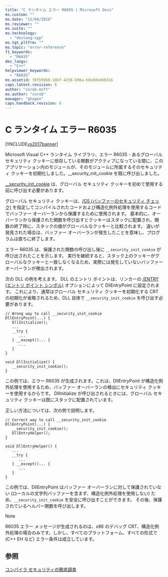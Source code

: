 ```yaml
---
title: "C ランタイム エラー R6035 | Microsoft Docs"
ms.custom: ""
ms.date: "11/04/2016"
ms.reviewer: ""
ms.suite: ""
ms.technology: 
  - "devlang-cpp"
ms.tgt_pltfrm: ""
ms.topic: "error-reference"
f1_keywords: 
  - "R6035"
dev_langs: 
  - "C++"
helpviewer_keywords: 
  - "R6035"
ms.assetid: f8fb50b8-18bf-4258-b96a-b0a9de468d16
caps.latest.revision: 6
author: "corob-msft"
ms.author: "corob"
manager: "ghogen"
caps.handback.revision: 6
---
```

# C ランタイム エラー R6035
[!INCLUDE[vs2017banner](../../assembler/inline/includes/vs2017banner.md)]

Microsoft Visual C\+\+ ランタイム ライブラリ、エラー R6035 \- あるグローバル セキュリティ クッキーに依存している関数がアクティブになっている間に、このアプリケーション内のモジュールが、そのモジュールに所属するそのセキュリティ クッキーを初期化しました。\_\_security\_init\_cookie を既に呼び出しました。  
  
 [\_\_security\_init\_cookie](../../c-runtime-library/reference/security-init-cookie.md) は、グローバル セキュリティ クッキーを初めて使用する前に呼び出す必要があります。  
  
 グローバル セキュリティ クッキーは、[\/GS \(バッファーのセキュリティ チェック\)](../Topic/-GS%20\(Buffer%20Security%20Check\).md) を指定してコンパイルされたコードおよび構造化例外処理を使用するコードでバッファー オーバーランから保護するために使用されます。  基本的に、オーバーランから保護された関数を呼び出すとクッキーはスタックに配置され、関数の終了時に、スタックの値がグローバルなクッキーと比較されます。  違いが発見された場合は、バッファー オーバーランが発生したことを意味し、プログラムは直ちに終了します。  
  
 エラー R6035 は、保護された関数の呼び出し後に `__security_init_cookie` が呼び出されたことを示します。  実行を継続すると、スタック上のクッキーがグローバルなクッキーと一致しなくなるため、実際には発生していないバッファー オーバーランが検出されます。  
  
 次の DLL の例を考えます。  DLL のエントリ ポイントは、リンカーの [\/ENTRY \(エントリ ポイント シンボル\)](../../build/reference/entry-entry-point-symbol.md) オプションによって DllEntryPoint に設定されます。  これにより、通常はグローバル セキュリティ クッキーを初期化する CRT の初期化が省略されるため、DLL 自体で `__security_init_cookie` を呼び出す必要があります。  
  
```  
// Wrong way to call __security_init_cookie  
DllEntryPoint(...) {  
   DllInitialize();  
   ...  
   __try {  
      ...  
   } __except()... {  
      ...  
   }  
}  
  
void DllInitialize() {  
   __security_init_cookie();  
}  
```  
  
 この例では、エラー R6035 が生成されます。これは、DllEntryPoint が構造化例外処理を使用するため、バッファー オーバーランの検出にセキュリティ クッキーを使用するからです。  DllInitialize が呼び出されるときには、グローバル セキュリティ クッキーは既にスタックに配置されています。  
  
 正しい方法については、次の例で説明します。  
  
```  
// Correct way to call __security_init_cookie  
DllEntryPoint(...) {  
   __security_init_cookie();  
   DllEntryHelper();  
}  
  
void DllEntryHelper() {  
   ...  
   __try {  
      ...  
   } __except()... {  
      ...  
   }  
}  
```  
  
 この例では、DllEntryPoint はバッファー オーバーランに対して保護されていない \(ローカルの文字列バッファーを含まず、構造化例外処理を使用しない\) ため、`__security_init_cookie` を安全に呼び出すことができます。  その後、保護されているヘルパー関数を呼び出します。  
  
> [!NOTE]
>  R6035 エラー メッセージが生成されるのは、x86 のデバッグ CRT、構造化例外処理の場合のみです。しかし、すべてのプラットフォーム、すべての形式で \(C\+\+ EH など\) エラー条件は成立しています。  
  
## 参照  
 [コンパイラ セキュリティの徹底調査](http://go.microsoft.com/fwlink/?linkid=7260)